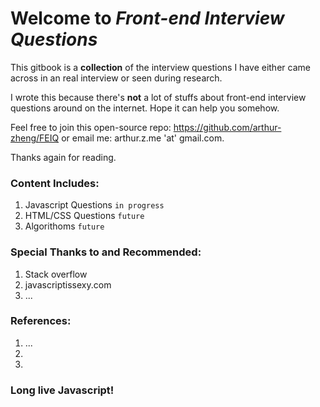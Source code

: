 # Welcome to _Front-end Interview Questions_

This gitbook is a **collection** of the interview questions I have either came across in an real interview or seen during research.

I wrote this because there's **not** a lot of stuffs about front-end interview questions around on the internet. Hope it can help you somehow.

Feel free to join this open-source repo:
https://github.com/arthur-zheng/FEIQ
or email me: arthur.z.me 'at' gmail.com.

Thanks again for reading.

### Content Includes:

1. Javascript Questions `in progress`
2. HTML\/CSS Questions `future`
3. Algorithoms `future`

### Special Thanks to and Recommended:
 1. Stack overflow
 2. javascriptissexy.com
 3. ...

### References:
 1. ...
 2. 
 3. 

### Long live Javascript!
